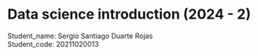 # Data science introduction (2024 - 2)
Student_name: Sergio Santiago Duarte Rojas \
Student_code: 20211020013
